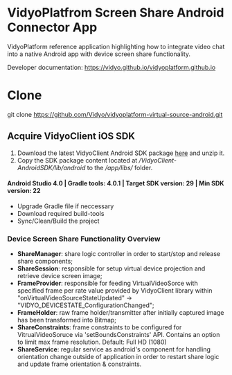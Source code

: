 # VidyoPlatfrom Screen Share Android Connector App
VidyoPlatform reference application highlighting how to integrate video chat into a native Android app with device screen share functionality.

Developer documentation: https://vidyo.github.io/vidyoplatform.github.io

# Clone
git clone https://github.com/Vidyo/vidyoplatform-virtual-source-android.git

## Acquire VidyoClient iOS SDK
1. Download the latest VidyoClient Android SDK package [here](https://static.vidyo.io/latest/package/VidyoClient-AndroidSDK.zip) and unzip it.
2. Copy the SDK package content located at */VidyoClient-AndroidSDK/lib/android* to the */app/libs/* folder.

#### Android Studio 4.0 | Gradle tools: 4.0.1 | Target SDK version: 29 | Min SDK version: 22

- Upgrade Gradle file if neccessary
- Download required build-tools
- Sync/Clean/Build the project

### Device Screen Share Functionality Overview
- **ShareManager**: share logic controller in order to start/stop and release share components;
- **ShareSession**: responsible for setup virtual device projection and retrieve device screen image;
- **FrameProvider**: responsible for feeding VirtualVideoSorce with specified frame per rate value provided by VidyoClient library within "onVirtualVideoSourceStateUpdated" -> "VIDYO_DEVICESTATE_ConfigurationChanged";
- **FrameHolder**: raw frame holder/transmitter after initially captured image has been transformed into Bitmap;
- **ShareConstraints**: frame constraints to be configured for VitrualVideoSoruce via 'setBoundsConstraints' API.
Contains an option to limit max frame resolution. Default: Full HD (1080)
- **ShareService**: regular service as android's component for handling orientation change outside of application in order to restart share logic and update frame orientation & constraints.
